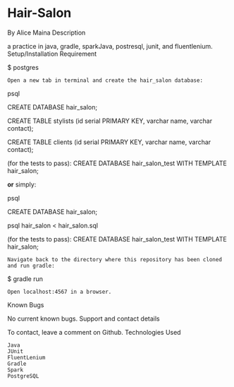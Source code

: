 # Hair-Salon

By Alice Maina
Description

a practice in java, gradle, sparkJava, postresql, junit, and fluentlenium.
Setup/Installation Requirement

$ postgres

    Open a new tab in terminal and create the hair_salon database:

psql

CREATE DATABASE hair_salon;

CREATE TABLE stylists (id serial PRIMARY KEY,  varchar name, varchar contact);

CREATE TABLE clients (id serial PRIMARY KEY, varchar name, varchar contact);

(for the tests to pass): CREATE DATABASE hair_salon_test WITH TEMPLATE hair_salon;

**or** simply:

psql

CREATE DATABASE hair_salon;

psql hair_salon < hair_salon.sql

(for the tests to pass): CREATE DATABASE hair_salon_test WITH TEMPLATE hair_salon;

    Navigate back to the directory where this repository has been cloned and run gradle:

$ gradle run

    Open localhost:4567 in a browser.

Known Bugs

No current known bugs.
Support and contact details

To contact, leave a comment on Github.
Technologies Used

    Java
    JUnit
    FluentLenium
    Gradle
    Spark
    PostgreSQL
